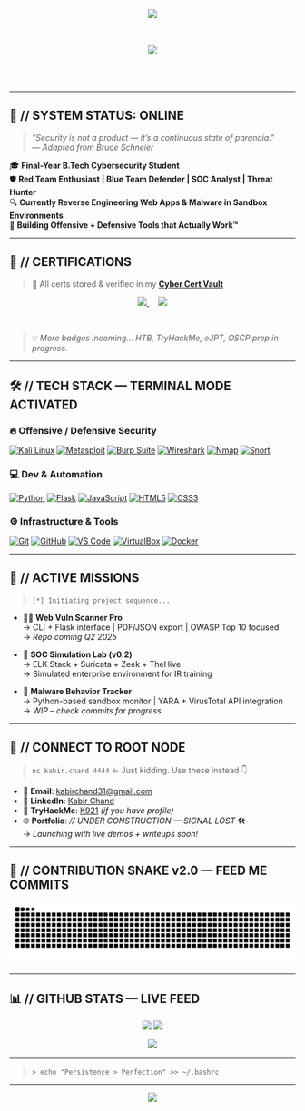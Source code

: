 <p align="center">
  <img src="https://svg-banners.vercel.app/api?type=glitch&text1=KABIR%20CHAND&width=800&height=150&theme=cyberpunk" />
</p>

<br>

<p align="center">
  <img src="https://readme-typing-svg.demolab.com?font=Fira+Code&size=24&duration=3000&pause=1000&color=00ff00&center=true&vCenter=true&width=750&lines=root%40K921-cyber%3A~%24+whoami;Cybersecurity+Student+%26+Offensive+Researcher;root%40K921-cyber%3A~%24+ls+-la;--%3E+RedTeam+%7C+BlueTeam+%7C+SOC+%7C+ThreatHunting+%7C+Malware+Analysis;root%40K921-cyber%3A~%24+cat+.motd;Hack+the+Planet.+Secure+the+Future.;root%40K921-cyber%3A~%24+exit" />
</p>

<br><br>

---

## 🧬 // SYSTEM STATUS: ONLINE
> *"Security is not a product — it’s a continuous state of paranoia."*  
> — *Adapted from Bruce Schneier*

🎓 **Final-Year B.Tech Cybersecurity Student**  
🛡️ **Red Team Enthusiast | Blue Team Defender | SOC Analyst | Threat Hunter**  
🔍 **Currently Reverse Engineering Web Apps & Malware in Sandbox Environments**  
🧠 **Building Offensive + Defensive Tools that Actually Work™**

---

## 🏅 // CERTIFICATIONS

> 🔐 All certs stored & verified in my [**Cyber Cert Vault**](https://github.com/K921-cyber/CyberSecurity-Certifications)

<p align="center">
  <a href="https://www.credly.com/earner/earned/badge/4eae526e-2aad-42ba-bc47-aef114dc4a50">
    <img height="150" src="https://images.credly.com/size/340x340/images/d52a2d84-70d9-4613-82a4-b6dfe1d5a06c/blob"/>
  </a>
  &nbsp;&nbsp;&nbsp;
  <a href="https://www.credly.com/earner/earned/badge/15f86c9b-42c4-4fd8-b555-2fcc3de9c6fb">
    <img height="150" src="https://images.credly.com/size/340x340/images/0bf0f2da-a699-4c82-82e2-56dcf1f2e1c7/image.png"/>
  </a>
</p>

<br>

> 💡 *More badges incoming... HTB, TryHackMe, eJPT, OSCP prep in progress.*

---

## 🛠️ // TECH STACK — TERMINAL MODE ACTIVATED

### 🔥 Offensive / Defensive Security
[![Kali Linux](https://img.shields.io/badge/-Kali_Linux-557C94?style=flat-square&logo=kalilinux&logoColor=white)](https://www.kali.org/)
[![Metasploit](https://img.shields.io/badge/-Metasploit-FFD200?style=flat-square&logo=metasploit&logoColor=black)](https://www.metasploit.com/)
[![Burp Suite](https://img.shields.io/badge/-Burp_Suite-FF6F00?style=flat-square&logo=burpsuite&logoColor=white)](https://portswigger.net/)
[![Wireshark](https://img.shields.io/badge/-Wireshark-1679A7?style=flat-square&logo=wireshark&logoColor=white)](https://www.wireshark.org/)
[![Nmap](https://img.shields.io/badge/-Nmap-4169E1?style=flat-square&logo=nmap&logoColor=white)](https://nmap.org/)
[![Snort](https://img.shields.io/badge/-Snort-005A9C?style=flat-square&logo=snort&logoColor=white)](https://www.snort.org/)

### 💻 Dev & Automation
[![Python](https://img.shields.io/badge/-Python-3776AB?style=flat-square&logo=python&logoColor=white)](https://python.org)
[![Flask](https://img.shields.io/badge/-Flask-000000?style=flat-square&logo=flask&logoColor=white)](https://flask.palletsprojects.com/)
[![JavaScript](https://img.shields.io/badge/-JS-F7DF1E?style=flat-square&logo=javascript&logoColor=black)](https://developer.mozilla.org/en-US/docs/Web/JavaScript)
[![HTML5](https://img.shields.io/badge/-HTML5-E34F26?style=flat-square&logo=html5&logoColor=white)](https://developer.mozilla.org/en-US/docs/Web/HTML)
[![CSS3](https://img.shields.io/badge/-CSS3-1572B6?style=flat-square&logo=css3&logoColor=white)](https://developer.mozilla.org/en-US/docs/Web/CSS)

### ⚙️ Infrastructure & Tools
[![Git](https://img.shields.io/badge/-Git-F05032?style=flat-square&logo=git&logoColor=white)](https://git-scm.com/)
[![GitHub](https://img.shields.io/badge/-GitHub-181717?style=flat-square&logo=github&logoColor=white)](https://github.com/)
[![VS Code](https://img.shields.io/badge/-VS_Code-007ACC?style=flat-square&logo=visual-studio-code&logoColor=white)](https://code.visualstudio.com/)
[![VirtualBox](https://img.shields.io/badge/-VirtualBox-183A61?style=flat-square&logo=virtualbox&logoColor=white)](https://www.virtualbox.org/)
[![Docker](https://img.shields.io/badge/-Docker-2496ED?style=flat-square&logo=docker&logoColor=white)](https://www.docker.com/)

---

## 🚀 // ACTIVE MISSIONS

> `[*] Initiating project sequence...`

- 🕵️‍♂️ **Web Vuln Scanner Pro**  
  → CLI + Flask interface | PDF/JSON export | OWASP Top 10 focused  
  → *Repo coming Q2 2025*

- 🧪 **SOC Simulation Lab (v0.2)**  
  → ELK Stack + Suricata + Zeek + TheHive  
  → Simulated enterprise environment for IR training

- 🐍 **Malware Behavior Tracker**  
  → Python-based sandbox monitor | YARA + VirusTotal API integration  
  → *WIP – check commits for progress*

---

## 📡 // CONNECT TO ROOT NODE

> `nc kabir.chand 4444` ← Just kidding. Use these instead 👇

- 📧 **Email**: [kabirchand31@gmail.com](mailto:kabirchand31@gmail.com)  
- 💼 **LinkedIn**: [Kabir Chand](https://www.linkedin.com/in/kabir-chand-2ab869250)  
- 🎯 **TryHackMe**: [K921](https://tryhackme.com/p/K921) *(if you have profile)*  
- 🌐 **Portfolio**: *// UNDER CONSTRUCTION — SIGNAL LOST* 🛠️  
  → *Launching with live demos + writeups soon!*

---

## 🐍 // CONTRIBUTION SNAKE v2.0 — FEED ME COMMITS

<p align="center">
  <img src="https://raw.githubusercontent.com/K921-cyber/K921-cyber/output/github-contribution-grid-snake.svg" alt="Contribution Snake" />
</p>

---

## 📊 // GITHUB STATS — LIVE FEED

<p align="center">
  <img width="48%" src="https://github-readme-stats.vercel.app/api?username=K921-cyber&show_icons=true&theme=radical&hide_border=true" />
  <img width="48%" src="https://github-readme-stats.vercel.app/api/top-langs/?username=K921-cyber&layout=compact&theme=radical&hide_border=true" />
</p>

<p align="center">
  <img src="https://github-readme-activity-graph.vercel.app/graph?username=K921-cyber&theme=react-dark&hide_border=true&area=true" />
</p>

---

> `> echo "Persistence > Perfection" >> ~/.bashrc`

---

<p align="center">
  <img src="https://capsule-render.vercel.app/api?type=waving&color=0:8A2BE2,100:39FF14&height=100&section=footer&text=Secure+the+System,+Protect+the+Patient!&fontColor=ffffff&fontSize=18" />
</p>
